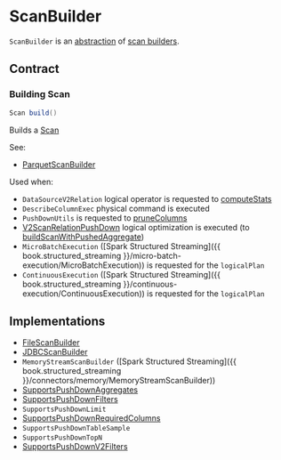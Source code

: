 # ScanBuilder

`ScanBuilder` is an [abstraction](#contract) of [scan builders](#implementations).

## Contract

### <span id="build"> Building Scan

```scala
Scan build()
```

Builds a [Scan](Scan.md)

See:

* [ParquetScanBuilder](../parquet/ParquetScanBuilder.md#build)

Used when:

* `DataSourceV2Relation` logical operator is requested to [computeStats](../logical-operators/DataSourceV2Relation.md#computeStats)
* `DescribeColumnExec` physical command is executed
* `PushDownUtils` is requested to [pruneColumns](../PushDownUtils.md#pruneColumns)
* [V2ScanRelationPushDown](../logical-optimizations/V2ScanRelationPushDown.md) logical optimization is executed (to [buildScanWithPushedAggregate](../logical-optimizations/V2ScanRelationPushDown.md#buildScanWithPushedAggregate))
* `MicroBatchExecution` ([Spark Structured Streaming]({{ book.structured_streaming }}/micro-batch-execution/MicroBatchExecution)) is requested for the `logicalPlan`
* `ContinuousExecution` ([Spark Structured Streaming]({{ book.structured_streaming }}/continuous-execution/ContinuousExecution)) is requested for the `logicalPlan`

## Implementations

* [FileScanBuilder](../connectors/FileScanBuilder.md)
* [JDBCScanBuilder](../jdbc/JDBCScanBuilder.md)
* `MemoryStreamScanBuilder` ([Spark Structured Streaming]({{ book.structured_streaming }}/connectors/memory/MemoryStreamScanBuilder))
* [SupportsPushDownAggregates](SupportsPushDownAggregates.md)
* [SupportsPushDownFilters](SupportsPushDownFilters.md)
* `SupportsPushDownLimit`
* [SupportsPushDownRequiredColumns](SupportsPushDownRequiredColumns.md)
* `SupportsPushDownTableSample`
* `SupportsPushDownTopN`
* [SupportsPushDownV2Filters](SupportsPushDownV2Filters.md)
